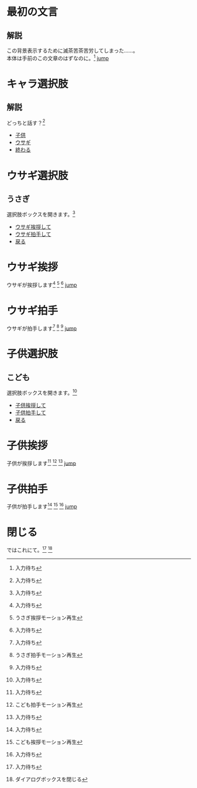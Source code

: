 最初の文言
==========
解説
-----------
この背景表示するために滅茶苦茶苦労してしまった……。  
本体は手前のこの文章のはずなのに。[^wait]
[jump](explain02.md#キャラ選択肢)

キャラ選択肢
===========
解説
-----------
どっちと話す？[^wait]
* [子供](explain02.md#子供選択肢)
* [ウサギ](explain02.md#ウサギ選択肢)
* [終わる](explain02.md#閉じる)

ウサギ選択肢
===========
うさぎ
-----------
選択肢ボックスを開きます。[^wait]
* [ウサギ挨拶して](explain02.md#ウサギ挨拶)
* [ウサギ拍手して](explain02.md#ウサギ拍手)
* [戻る](explain02.md#キャラ選択肢)

ウサギ挨拶
===========
ウサギが挨拶します[^wait]
[^signal(Rabit_greeting)]
[^wait]
[jump](explain02.md#ウサギ選択肢)

ウサギ拍手
===========
ウサギが拍手します[^wait]
[^signal(Rabit_clap)]
[^wait]
[jump](explain02.md#ウサギ選択肢)

子供選択肢
===========
こども
-----------
選択肢ボックスを開きます。[^wait]
* [子供挨拶して](explain02.md#子供挨拶)
* [子供拍手して](explain02.md#子供拍手)
* [戻る](explain02.md#キャラ選択肢)

子供挨拶
===========
子供が挨拶します[^wait]
[^signal(Girl_bow)]
[^wait]
[jump](explain02.md#子供選択肢)

子供拍手
===========
子供が拍手します[^wait]
[^signal(Girl_clap)]
[^wait]
[jump](explain02.md#子供選択肢)

閉じる
===========
ではこれにて。[^wait]
[^close]

[^wait]: 入力待ち  
[^signal(Rabit_greeting)]: うさぎ挨拶モーション再生  
[^signal(Rabit_clap)]: うさぎ拍手モーション再生  
[^signal(Girl_clap)]: こども挨拶モーション再生  
[^signal(Girl_bow)]: こども拍手モーション再生
[^close]: ダイアログボックスを閉じる  